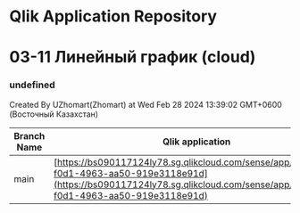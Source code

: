# Qlik Application Repository 
# 03-11 Линейный график (cloud)
### undefined
Created By UZhomart(Zhomart) at Wed Feb 28 2024 13:39:02 GMT+0600 (Восточный Казахстан)

Branch Name|Qlik application
---|---
main|[https://bs090117124ly78.sg.qlikcloud.com/sense/app/0cfe8ddc-f0d1-4963-aa50-919e3118e91d](https://bs090117124ly78.sg.qlikcloud.com/sense/app/0cfe8ddc-f0d1-4963-aa50-919e3118e91d)